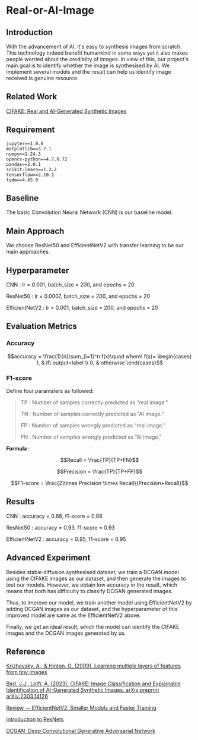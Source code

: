 # Real-or-AI-Image

## Introduction

With the advancement of AI, it's easy to synthesis images from scratch. This technology indeed benefit humankind in some ways yet it also makes people worried about the credibilty of images. In view of this, our project's main goal is to identify whether the image is synthesised by AI. We implement several models and the result can help us identify image received is genuine resource.

## Related Work

[CIFAKE: Real and AI-Generated Synthetic Images](https://www.kaggle.com/datasets/birdy654/cifake-real-and-ai-generated-synthetic-images)

## Requirement

```
jupyter==1.0.0
matplotlib==3.7.1
numpy==1.24.3
opencv-python==4.7.0.72
pandas==2.0.1
scikit-learn==1.2.2
tensorflow==2.10.1
tqdm==4.65.0
```

## Baseline

The basic Convolution Neural Network (CNN) is our baseline model.

## Main Approach

We choose ResNet50 and EfficientNetV2 with transfer learning to be our main approaches.

## Hyperparameter
CNN : lr = 0.001, batch\_size = 200, and epochs = 20

ResNet50 : lr = 0.0007, batch\_size = 200, and epochs = 20

EfficientNetV2 : lr = 0.001, batch\_size = 200, and epochs = 20

## Evaluation Metrics
### Accuracy
$$accuracy = \frac{1}{n}\sum_{i=1}^n f(x)\quad where\ f(x)=
\begin{cases}
1, & if\ output=label \\ 
0, & otherwise 
\end{cases}$$

### F1-score

Define four paramaters as followed:

> TP : Number of samples correctly predicted as “real image.”
> 
> TN : Number of samples correctly predicted as “AI image.”
> 
> FP : Number of samples wrongly predicted as “real image.”
> 
> FN : Number of samples wrongly predicted as “AI image.”

**Formula** :

$$Recall = \frac{TP}{TP+FN}$$

$$Precision = \frac{TP}{TP+FP}$$

$$F1-score = \frac{2\times Precision \times Recall}{Precision+Recall}$$

## Results
CNN : accuracy = 0.88, f1-score = 0.88

ResNet50 : accuracy = 0.93, f1-score = 0.93

EfficientNetV2 : accuracy = 0.95, f1-score = 0.95

## Advanced Experiment

Besides stable diffusion synthesised dataset, we train a DCGAN model using the CIFAKE images as our dataset, and then generate the images to test our models. However, we obtain low accuracy in the result, which means that both has difficulty to classify DCGAN generated images. 

Thus, to improve our model, we train another model using EfficientNetV2 by adding DCGAN images as our dataset, and the hyperparameter of this improved model are same as the EfficientNetV2 above. 

Finally, we get an ideal result, which the model can identify the CIFAKE images and the DCGAN images generated by us.

## Reference

[Krizhevsky, A., &amp; Hinton, G. (2009). Learning multiple layers of features from tiny images](https://www.cs.toronto.edu/~kriz/learning-features-2009-TR.pdfl)

[Bird, J.J., Lotfi, A. (2023). CIFAKE: Image Classification and Explainable Identification of AI-Generated Synthetic Images. arXiv preprint arXiv:2303.14126](https://arxiv.org/abs/2303.14126)

[Review — EfficientNetV2: Smaller Models and Faster Training](https://medium.com/aiguys/review-efficientnetv2-smaller-models-and-faster-training-47d4215dcdfb)

[Introduction to ResNets](https://towardsdatascience.com/introduction-to-resnets-c0a830a288a4)

[DCGAN: Deep Convolutional Generative Adversarial Network](https://medium.com/swlh/dcgan-deep-convolutional-generative-adversarial-network-1a2e55c35133)
